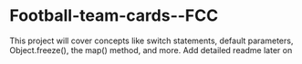 # Football-team-cards--FCC
This project will cover concepts like switch statements, default parameters, Object.freeze(), the map() method, and more.
Add detailed readme later on